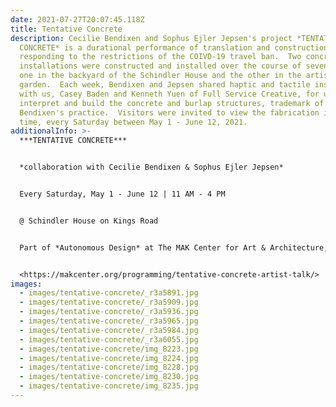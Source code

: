 ```yaml
---
date: 2021-07-27T20:07:45.118Z
title: Tentative Concrete
description: Cecilie Bendixen and Sophus Ejler Jepsen's project *TENTATIVE
  CONCRETE* is a durational performance of translation and construction,
  responding to the restrictions of the COIVD-19 travel ban.  Two concrete
  installations were constructed and installed over the course of seven weeks,
  one in the backyard of the Schindler House and the other in the artists' own
  garden.  Each week, Bendixen and Jepsen shared haptic and tactile instructions
  with us, Casey Baden and Kenneth Yuen of Full Service Creative, for us to
  interpret and build the concrete and burlap structures, trademark of
  Bendixen's practice.  Visitors were invited to view the fabrication in real
  time, every Saturday between May 1 - June 12, 2021.
additionalInfo: >-
  ***TENTATIVE CONCRETE***


  *collaboration with Cecilie Bendixen & Sophus Ejler Jepsen*


  Every Saturday, May 1 - June 12 | 11 AM - 4 PM


  @ Schindler House on Kings Road


  Part of *Autonomous Design* at The MAK Center for Art & Architecture, May 1 - September 12, 2021


  <https://makcenter.org/programming/tentative-concrete-artist-talk/>
images:
  - images/tentative-concrete/_r3a5891.jpg
  - images/tentative-concrete/_r3a5909.jpg
  - images/tentative-concrete/_r3a5936.jpg
  - images/tentative-concrete/_r3a5965.jpg
  - images/tentative-concrete/_r3a5984.jpg
  - images/tentative-concrete/_r3a6055.jpg
  - images/tentative-concrete/img_8223.jpg
  - images/tentative-concrete/img_8224.jpg
  - images/tentative-concrete/img_8228.jpg
  - images/tentative-concrete/img_8230.jpg
  - images/tentative-concrete/img_8235.jpg
---
```

